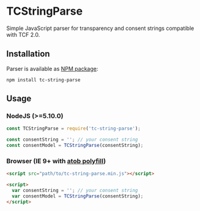 # TCStringParse

Simple JavaScript parser for transparency and consent strings compatible with TCF 2.0.

## Installation

Parser is available as [NPM package](https://www.npmjs.com/package/tc-string-parse):

`npm install tc-string-parse`

## Usage

### NodeJS (>=5.10.0)

```js
const TCStringParse = require('tc-string-parse');

const consentString = ''; // your consent string
const consentModel = TCStringParse(consentString);
```

### Browser (IE 9+ with [atob polyfill](https://caniuse.com/#feat=atob-btoa))

```html
<script src="path/to/tc-string-parse.min.js"></script>

<script>
  var consentString = ''; // your consent string
  var consentModel = TCStringParse(consentString);
</script>
```
